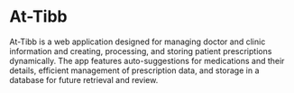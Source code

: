 # At-Tibb
At-Tibb is a web application designed for managing doctor and clinic information and creating, processing, and storing patient prescriptions dynamically. The app features auto-suggestions for medications and their details, efficient management of prescription data, and storage in a database for future retrieval and review.
